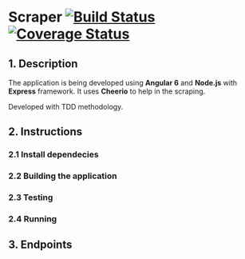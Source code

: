 # Scraper [![Build Status](https://travis-ci.org/dechristo/scraper.svg?branch=master)](https://travis-ci.org/dechristo/scraper) [![Coverage Status](https://coveralls.io/repos/github/dechristo/scraper/badge.svg)](https://coveralls.io/github/dechristo/scraper)

## 1. Description
The application is being developed using **Angular 6** and **Node.js** with **Express** framework.
It uses **Cheerio** to help in the scraping. 

Developed with TDD methodology.

## 2. Instructions
### 2.1 Install dependecies

### 2.2 Building the application

### 2.3 Testing

### 2.4 Running

## 3. Endpoints
